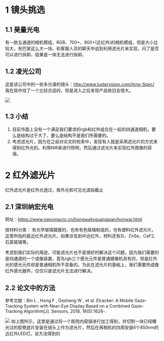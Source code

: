 # 1 镜头挑选

## 1.1 昊量光电 
有一款五通道的相机模组，RGB、700+、800+(近红外)的相机模组，但是大小比较大，有巴掌这么大一块。和客服人员的聊天中说到利用滤光片来实现，问了是否可以进行拆卸，结果是一体无法进行拆卸。

## 1.2 凌光公司
这是该公司中的一些多光谱的镜头：http://www.lustervision.com/Inno-Spec/
我在其中找了一个比较合适的，但是进入之后发现产品依旧会很大。

![](https://github.com/0tanjie0/bisheXiangguan/blob/master/images/image.png)

## 1.3 小结
1. 目前市面上没有一个满足我们要求的rgb和红外组合在一起的四通道相机，要么是结构过于大了，要么是结构不是我们所需要的。
2. 考虑滤光片，因为在之前对论文的检索中，发现有人就是采用滤光片的方式来得到红外光的。利用NIR来进行照明，然后通过滤光片来实现红外图像的获得。
      
# 2 红外滤光片
红外滤光片是红外光透过，紫外光和可见光波段截止

## 2.1 深圳纳宏光电
网址：https://www.nanomacro.cn/hongwailvguangpian/honwai.html

按材料分类： 有光学玻璃镀膜的，也有有色玻璃制成的，也有塑料红外滤光片。这里所指的是近红外滤光片。如果涉及到中远红外，材料还有Si，ZnSe，CaF2,石英玻璃等。 

考虑到我们实际的用途，可能滤光片也不是很好的解决这个问题。因为我们需要的是四通道的一个成像装置，首先rgb三个感光元件是普通摄像机具有的，但是红外光的感光元件却是普通相机所不具备的。为此在滤光片的基础上，我们需要热成像红外感光器件，仅仅只是滤光片无法进行解决。

## 2.2 论文中的方法

参考文献：Bin L , Hong F , Desheng W , et al. Etracker: A Mobile Gaze-Tracking System with Near-Eye Display Based on a Combined Gaze-Tracking Algorithm[J]. Sensors, 2018, 18(5):1626-.

![](https://github.com/0tanjie0/bisheXiangguan/blob/master/images/mcrolen.JPG)
如上图所示，这里是通过将一个医院内窥镜进行加工得到，并切割一块已经曝光过的胶卷底片安装在镜头上作为滤光片，然后在再相机的四周安装6个850nm的近红外LED灯。该方法得到的






